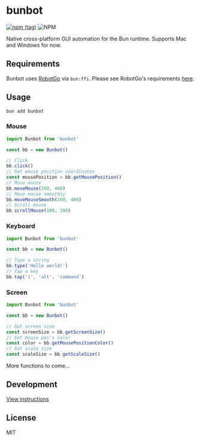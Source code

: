 # bunbot

[![npm (tag)](https://img.shields.io/npm/v/bunbot?style=flat&colorA=000000&colorB=000000)](https://www.npmjs.com/package/bunbot) ![NPM](https://img.shields.io/npm/l/bunbot?style=flat&colorA=000000&colorB=000000)

Native cross-platform GUI automation for the Bun runtime. Supports Mac and Windows for now.

## Requirements

Bunbot uses [RobotGo](https://github.com/go-vgo/robotgo) via `bun:ffi`. Please see RobotGo's requirements [here](https://github.com/go-vgo/robotgo#requirements).

## Usage

```bash
bun add bunbot
```

### Mouse

```ts
import Bunbot from 'bunbot'

const bb = new Bunbot()

// Click
bb.click()
// Get mouse position coordinates
const mousePosition = bb.getMousePosition()
// Move mouse
bb.moveMouse(200, 400)
// Move mouse smoothly
bb.moveMouseSmooth(200, 400)
// Scroll mouse
bb.scrollMouse(100, 200)
```

### Keyboard

```ts
import Bunbot from 'bunbot'

const bb = new Bunbot()

// Type a string
bb.type('Hello world!')
// Tap a key
bb.tap('i', 'alt', 'command')
```

### Screen

```ts
import Bunbot from 'bunbot'

const bb = new Bunbot()

// Get screen size
const screenSize = bb.getScreenSize()
// Get mouse pos's color
const color = bb.getMousePositionColor()
// Get scale size
const scaleSize = bb.getScaleSize()
```

More functions to come...

## Development

[View instructions](/Development.md)

## License

MIT

